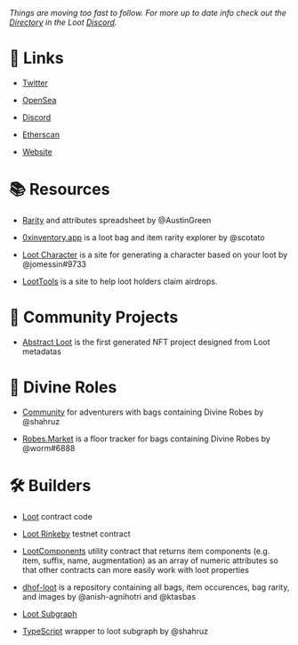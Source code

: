 _Things are moving too fast to follow. For more up to date info check out the [Directory](https://discord.com/channels/880899217973968917/882251272877649930/882252078444060802) in the Loot [Discord](https://t.co/MuDVGCeYKo?amp=1)._

# 🔗 Links

- [Twitter](https://twitter.com/lootproject)

- [OpenSea](https://opensea.io/collection/lootproject)

- [Discord](https://t.co/MuDVGCeYKo?amp=1)

- [Etherscan](https://etherscan.io/address/0xff9c1b15b16263c61d017ee9f65c50e4ae0113d7)

- [Website](https://www.lootrng.com/)

# 📚 Resources

- [Rarity](https://docs.google.com/spreadsheets/d/1Al0Yi-tM7K_05pCKjkQtSJjwbV2jMfac1i_oC4j2EYI) and attributes spreadsheet by @AustinGreen

- [0xinventory.app](https://0xinventory.app) is a loot bag and item rarity explorer by @scotato

- [Loot Character](https://www.lootcharacter.com/) is a site for generating a character based on your loot by @jomessin#9733

- [LootTools](https://lootnft.tools/) is a site to help loot holders claim airdrops. 

# 👥 Community Projects

- [Abstract Loot](https://twitter.com/Abstract_Loot) is the first generated NFT project designed from Loot metadatas

# 👘 Divine Roles

- [Community](https://divineroles.vercel.app/) for adventurers with bags containing Divine Robes by @shahruz

- [Robes.Market](https://robes.market) is a floor tracker for bags containing Divine Robes by @worm#6888

# 🛠 Builders

- [Loot](https://etherscan.io/address/0xff9c1b15b16263c61d017ee9f65c50e4ae0113d7#code) contract code

- [Loot Rinkeby](https://rinkeby.etherscan.io/address/0x79e2d470f950f2cf78eef41720e8ff2cf4b3cd78) testnet contract

- [LootComponents](https://etherscan.io/address/0x3eb43b1545a360d1D065CB7539339363dFD445F3#code) utility contract that returns item components (e.g. item, suffix, name, augmentation) as an array of numeric attributes so that other contracts can more easily work with loot properties

- [dhof-loot](https://github.com/Anish-Agnihotri/dhof-loot) is a repository containing all bags, item occurences, bag rarity, and images by @anish-agnihotri and @ktasbas

- [Loot Subgraph](https://thegraph.com/legacy-explorer/subgraph/shahruz/loot)

- [TypeScript](https://github.com/shahruz/loot-sdk) wrapper to loot subgraph by @shahruz

<!-- - [] Sales Bot in #sales -->

